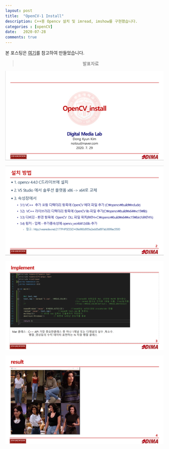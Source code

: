 ```yaml
---
layout: post
title:  "OpenCV-1 Install"
description: C++용 Opencv 설치 및 imread, imshow를 구현했습니다.
categories : [openCV]
date:   2020-07-28
comments: true
---
```


본 포스팅은 [여기](http://wearedev.net/217?PHPSESSID=06e960d955e2edd5a897ab3699ec5500)를 참고하여 만들었습니다. 

<blockquote align="center"> 발표자료 </blockquote>


![1](/assets/img/OpenCV/0729/1.PNG)  

![2](/assets/img/OpenCV/0729/2.PNG)  

![3](/assets/img/OpenCV/0729/3.PNG)  

![4](/assets/img/OpenCV/0729/4.PNG)